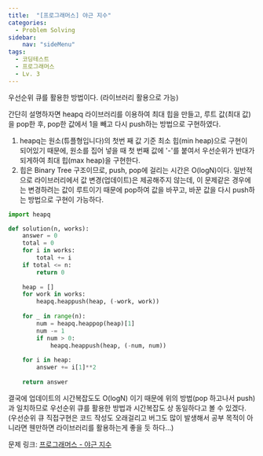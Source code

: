 ```yaml
---
title:  "[프로그래머스] 야근 지수"
categories: 
  - Problem Solving
sidebar:
    nav: "sideMenu"
tags:
  - 코딩테스트
  - 프로그래머스
  - Lv. 3
---
```

우선순위 큐를 활용한 방법이다. (라이브러리 활용으로 가능)

간단히 설명하자면 heapq 라이브러리를 이용하여 최대 힙을 만들고, 루트 값(최대 값)을 pop한 후, pop한 값에서 1을 빼고 다시 push하는 방법으로 구현하였다.

1. heapq는 원소(튜플형입니다)의 첫번 째 값 기준 최소 힙(min heap)으로 구현이 되어있기 때문에, 원소를 집어 넣을 때 첫 번째 값에 '-'를 붙여서 우선순위가 반대가 되게하여 최대 힙(max heap)을 구현한다.
2. 힙은 Binary Tree 구조이므로, push, pop에 걸리는 시간은 O(logN)이다. 일반적으로 라이브러리에서 값 변경(업데이트)은 제공해주지 않는데, 이 문제같은 경우에는 변경하려는 값이 루트이기 때문에 pop하여 값을 바꾸고, 바꾼 값을 다시 push하는 방법으로 구현이 가능하다.
```python
import heapq

def solution(n, works):
    answer = 0
    total = 0
    for i in works:
        total += i
    if total <= n:
        return 0
    
    heap = []
    for work in works:
        heapq.heappush(heap, (-work, work))
    
    for _ in range(n):
        num = heapq.heappop(heap)[1]
        num -= 1
        if num > 0:
            heapq.heappush(heap, (-num, num))
    
    for i in heap:
        answer += i[1]**2
    
    return answer
```

결국에 업데이트의 시간복잡도도 O(logN) 이기 때문에 위의 방법(pop 하고나서 push)과 일치하므로 우선순위 큐를 활용한 방법과 시간복잡도 상 동일하다고 볼 수 있겠다.
(우선순위 큐 직접구현은 코드 작성도 오래걸리고 버그도 많이 발생해서 공부 목적이 아니라면 웬만하면 라이브러리를 활용하는게 좋을 듯 하다...)

문제 링크: [프로그래머스 - 야근 지수][프로그래머스-야근 지수]

[프로그래머스-야근 지수]: https://school.programmers.co.kr/learn/courses/30/lessons/12927